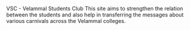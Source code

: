 VSC - Velammal Students Club
        This site aims to strengthen the relation between the students and also help in transferring the messages about various carnivals across the Velammal colleges.  
